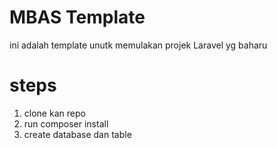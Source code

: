 # MBAS Template
 ini adalah template unutk memulakan projek Laravel yg baharu

# steps
1. clone kan repo
2. run composer install
3. create database dan table
